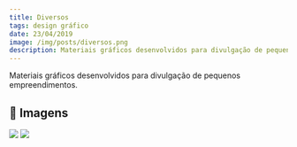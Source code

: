 ```yaml
---
title: Diversos
tags: design gráfico
date: 23/04/2019
image: /img/posts/diversos.png
description: Materiais gráficos desenvolvidos para divulgação de pequenos empreendimentos.
---
```


Materiais gráficos desenvolvidos para divulgação de pequenos empreendimentos.

## 📌 Imagens

<img src="/img/posts/diversos/cardapio.png">
<img src="/img/posts/diversos/lowprice.png">
